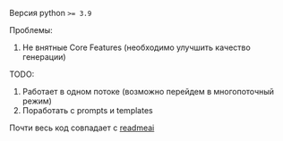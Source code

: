 Версия python `>= 3.9` 

Проблемы:

1. Не внятные Core Features (необходимо улучшить качество генерации)

TODO:
1. Работает в одном потоке (возможно перейдем в многопоточный режим)
2. Поработать с prompts и templates

Почти весь код совпадает с [readmeai](https://github.com/eli64s/readme-ai)
